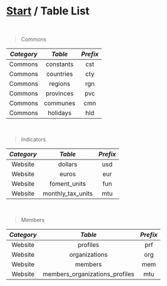 # [Start](../start.md) / Table List

<br/>

> Commons

| ***Category*** | ***Table*** | ***Prefix*** |
|:--------------:|:-----------:|:------------:|
|    Commons     |  constants  |     cst      |
|    Commons     |  countries  |     cty      |
|    Commons     |   regions   |     rgn      |
|    Commons     |  provinces  |     pvc      |
|    Commons     |  communes   |     cmn      |
|    Commons     |  holidays   |     hld      |

<br/>

> Indicators

| ***Category*** |    ***Table***    | ***Prefix*** |
|:--------------:|:-----------------:|:------------:|
|    Website     |      dollars      |     usd      |
|    Website     |       euros       |     eur      |
|    Website     |   foment_units    |     fun      |
|    Website     | monthly_tax_units |     mtu      |

<br/>

> Members

| ***Category*** |          ***Table***           | ***Prefix*** |
|:--------------:|:------------------------------:|:------------:|
|    Website     |            profiles            |     prf      |
|    Website     |         organizations          |     org      |
|    Website     |            members             |     mem      |
|    Website     | members_organizations_profiles |     mtu      |
